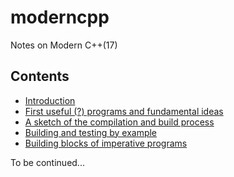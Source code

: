 # moderncpp
Notes on Modern C++(17)

## Contents

* [Introduction](docs/01_intro.md)
* [First useful (?) programs and fundamental ideas](docs/02_first_programs.md)
* [A sketch of the compilation and build process](docs/03_compilation_process.md)
* [Building and testing by example](docs/04_build_and_test.md)
* [Building blocks of imperative programs](docs/05_controlflow.md)

To be continued...